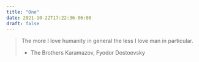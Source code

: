 ```yaml
---
title: "One"
date: 2021-10-22T17:22:36-06:00
draft: false
---
```


> The more I love humanity in general the less I love man in particular.
>
>
> - The Brothers Karamazov, Fyodor Dostoevsky
